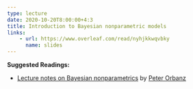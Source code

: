 ```yaml
---
type: lecture
date: 2020-10-20T8:00:00+4:3
title: Introduction to Bayesian nonparametric models
links:
    - url: https://www.overleaf.com/read/nyhjkkwqvbky
      name: slides
---
```

**Suggested Readings:**
- [Lecture notes on Bayesian nonparametrics](http://www.gatsby.ucl.ac.uk/~porbanz/papers/porbanz_BNP_draft.pdf) by [Peter Orbanz](http://www.gatsby.ucl.ac.uk/~porbanz/index.html)
